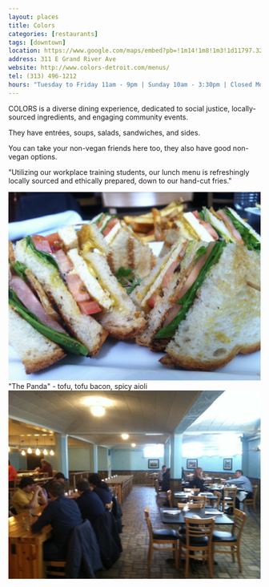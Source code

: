 ```yaml
---
layout: places
title: Colors
categories: [restaurants]
tags: [downtown]
location: https://www.google.com/maps/embed?pb=!1m14!1m8!1m3!1d11797.325103736339!2d-83.04814000000002!3d42.33546!3m2!1i1024!2i768!4f13.1!3m3!1m2!1s0x0%3A0x79eb5fc0aceda1d2!2sColors+-+Detroit!5e0!3m2!1sen!2sus!4v1402071190323
address: 311 E Grand River Ave
website: http://www.colors-detroit.com/menus/
tel: (313) 496-1212
hours: "Tuesday to Friday 11am - 9pm | Sunday 10am - 3:30pm | Closed Monday and Saturday"
---
```


COLORS is a diverse dining experience, dedicated to social justice, locally-sourced ingredients, and engaging community events.

They have entrées, soups, salads, sandwiches, and sides.

You can take your non-vegan friends here too, they also have good non-vegan options.

"Utilizing our workplace training students, our lunch menu is refreshingly locally sourced and ethically prepared, down to our hand-cut fries."

<img class="img" src="../../media/images/colors/panda-sandwich.jpg" alt="Panda Sandwich">
"The Panda" - tofu, tofu bacon, spicy aioli

<img class="img" src="../../media/images/colors/colors-space.jpg" alt="Inside of Colors">
